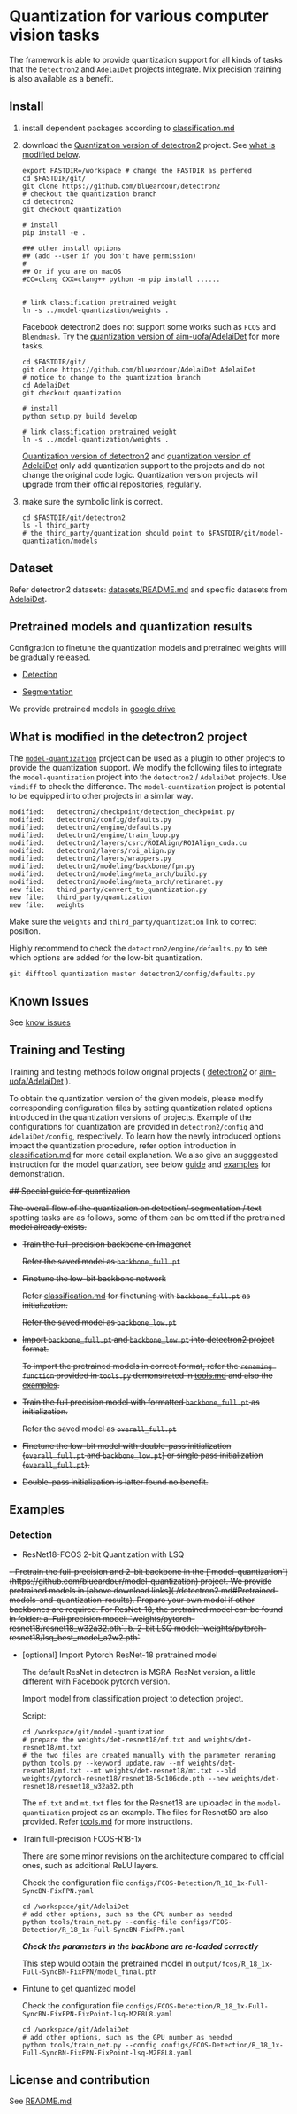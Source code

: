 # Quantization for various computer vision tasks

The framework is able to provide quantization support for all kinds of tasks that the `Detectron2` and `AdelaiDet` projects integrate. Mix precision training is also available as a benefit.

## Install

1. install dependent packages according to [classification.md](./classification.md)

2. download the [Quantization version of detectron2](https://github.com/blueardour/detectron2) project. See [what is modified below](./detectron2.md#what-is-modified-in-the-detectron2-project).

   ```
   export FASTDIR=/workspace # change the FASTDIR as perfered
   cd $FASTDIR/git/
   git clone https://github.com/blueardour/detectron2
   # checkout the quantization branch
   cd detectron2
   git checkout quantization
   
   # install 
   pip install -e .
   
   ### other install options
   ## (add --user if you don't have permission)
   #
   ## Or if you are on macOS
   #CC=clang CXX=clang++ python -m pip install ......
   
   
   # link classification pretrained weight
   ln -s ../model-quantization/weights .
   ```
   Facebook detectron2 does not support some works such as `FCOS` and `Blendmask`. Try the [quantization version of aim-uofa/AdelaiDet](https://github.com/blueardour/AdelaiDet) for more tasks.
   
   ```
   cd $FASTDIR/git/
   git clone https://github.com/blueardour/AdelaiDet AdelaiDet
   # notice to change to the quantization branch
   cd AdelaiDet
   git checkout quantization
   
   # install
   python setup.py build develop
   
   # link classification pretrained weight
   ln -s ../model-quantization/weights .
   ```
   
   [Quantization version of detectron2](https://github.com/blueardour/detectron2) and [quantization version of AdelaiDet](https://github.com/blueardour/AdelaiDet) only add quantization support to the projects and do not change the original code logic. Quantization version projects will upgrade from their official repositories, regularly.

3. make sure the symbolic link is correct.
   ```
   cd $FASTDIR/git/detectron2
   ls -l third_party
   # the third_party/quantization should point to $FASTDIR/git/model-quantization/models
   ```

## Dataset

   Refer detectron2 datasets: [datasets/README.md](https://github.com/facebookresearch/detectron2/blob/master/datasets/README.md) and specific datasets from [AdelaiDet](https://github.com/aim-uofa/AdelaiDet).

## Pretrained models and quantization results

Configration to finetune the quantization models and pretrained weights will be gradually released.

- [Detection](./result_det.md)

- [Segmentation](./result_seg.md)

We provide pretrained models in [google drive](https://drive.google.com/drive/folders/1vwxth9UB8AMbYP7cJxaWE9S0z9fueZ5J?usp=sharing)

## What is modified in the detectron2 project

   The [`model-quantization`](https://github.com/blueardour/model-quantization) project can be used as a plugin to other projects to provide the quantization support. We modify the following files to integrate the `model-quantization` project into the `detectron2` / `AdelaiDet` projects. Use `vimdiff` to check the difference. The `model-quantization` project is potential to be equipped into other projects in a similar way.
   
   ```
   modified:   detectron2/checkpoint/detection_checkpoint.py
   modified:   detectron2/config/defaults.py
   modified:   detectron2/engine/defaults.py
   modified:   detectron2/engine/train_loop.py
   modified:   detectron2/layers/csrc/ROIAlign/ROIAlign_cuda.cu
   modified:   detectron2/layers/roi_align.py
   modified:   detectron2/layers/wrappers.py
   modified:   detectron2/modeling/backbone/fpn.py
   modified:   detectron2/modeling/meta_arch/build.py
   modified:   detectron2/modeling/meta_arch/retinanet.py
   new file:   third_party/convert_to_quantization.py
   new file:   third_party/quantization
   new file:   weights
   ```
   Make sure the `weights` and `third_party/quantization` link to correct position. 
   
   Highly recommend to check the `detectron2/engine/defaults.py` to see which options are added for the low-bit quantization.
   
   ```
   git difftool quantization master detectron2/config/defaults.py
   ```

## Known Issues

   See [know issues](./known-issues.md)
   
## Training and Testing

  Training and testing methods follow original projects ( [detectron2](https://github.com/facebookresearch/detectron2) or [aim-uofa/AdelaiDet](https://github.com/aim-uofa/AdelaiDet) ).
  
  To obtain the quantization version of the given models, please modify corresponding configuration files by setting quantization related options introduced in the quantization versions of projects. Example of the configurations for quantization are provided in `detectron2/config` and `AdelaiDet/config`, respectively. To learn how the newly introduced options impact the quantization procedure, refer option introduction in [classification.md](./classification.md#Training-script-options) for more detail explanation. We also give an sugggested instruction for the model quanzation, see below [guide](./detectron2.md#special-guide-for-quantization) and [examples](./detectron2.md#Examples) for demonstration.

<del> 
## Special guide for quantization

  The overall flow of the quantization on detection/ segmentation / text spotting tasks are as follows, some of them can be omitted if the pretrained model already exists.

- Train the full-precision backbone on Imagenet

  Refer the saved model as `backbone_full.pt`

- Finetune the low-bit backbone network

  Refer [classification.md](./classification.md) for finetuning with `backbone_full.pt` as initialization.
  
  Refer the saved model as `backbone_low.pt`
  
- Import `backbone_full.pt` and `backbone_low.pt` into detectron2 project format. 

  To import the pretrained models in correct format, refer the `renaming function` provided in `tools.py` demonstrated in [tools.md](./tools.md) and also the [examples](./detectron2.md#Examples).

- Train the full precision model with formatted `backbone_full.pt` as initialization.
  
  Refer the saved model as `overall_full.pt`
 
- Finetune the low-bit model with double-pass initialization (`overall_full.pt` and `backbone_low.pt`) or single pass initialization (`overall_full.pt`).

- Double-pass initialization is latter found no benefit.
</del>

## Examples

### Detection
  
- ResNet18-FCOS 2-bit Quantization with LSQ

<del>
  - Pretrain the full-precision and 2-bit backbone in the [`model-quantization`](https://github.com/blueardour/model-quantization) project. We provide pretrained models in [above  download links](./detectron2.md#Pretrained-models-and-quantization-results). Prepare your own model if other backbones are required. For ResNet-18, the pretrained model can be found in folder: a. Full precision model: `weights/pytorch-resnet18/resnet18_w32a32.pth`. b. 2-bit LSQ model: `weights/pytorch-resnet18/lsq_best_model_a2w2.pth`
 </del>

  - [optional] Import Pytorch ResNet-18 pretrained model

    The default ResNet in detectron is MSRA-ResNet version, a little different with Facebook pytorch version.

    Import model from classification project to detection project.

    Script:
  
    ```
    cd /workspace/git/model-quantization
    # prepare the weights/det-resnet18/mf.txt and weights/det-resnet18/mt.txt
    # the two files are created manually with the parameter renaming
    python tools.py --keyword update,raw --mf weights/det-resnet18/mf.txt --mt weights/det-resnet18/mt.txt --old weights/pytorch-resnet18/resnet18-5c106cde.pth --new weights/det-resnet18/resnet18_w32a32.pth
    ```
    
    The `mf.txt` and `mt.txt` files for the Resnet18 are uploaded in the `model-quantization` project as an example. The files for Resnet50 are also provided. Refer [tools.md](./tools.md) for more instructions.

  - Train full-precision FCOS-R18-1x

    There are some minor revisions on the architecture compared to official ones, such as additional ReLU layers.

    Check the configuration file `configs/FCOS-Detection/R_18_1x-Full-SyncBN-FixFPN.yaml`
  
    ```
    cd /workspace/git/AdelaiDet
    # add other options, such as the GPU number as needed
    python tools/train_net.py --config-file configs/FCOS-Detection/R_18_1x-Full-SyncBN-FixFPN.yaml
    ```
    
    ***Check the parameters in the backbone are re-loaded correctly***

    This step would obtain the pretrained model in `output/fcos/R_18_1x-Full-SyncBN-FixFPN/model_final.pth`

  - Fintune to get quantized model

    Check the configuration file `configs/FCOS-Detection/R_18_1x-Full-SyncBN-FixFPN-FixPoint-lsq-M2F8L8.yaml`
  
    ```
    cd /workspace/git/AdelaiDet
    # add other options, such as the GPU number as needed
    python tools/train_net.py --config configs/FCOS-Detection/R_18_1x-Full-SyncBN-FixFPN-FixPoint-lsq-M2F8L8.yaml
    ```
    
## License and contribution 

See [README.md](../README.md)
